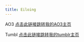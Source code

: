 ```yaml
---
title: Eiloing
---
```

AO3  [点击此链接跳转我的AO3主页](https://archiveofourown.org/users/Eiloing/works)

Tumbl  [点击此链接跳转我的tumblr主页](https://archiveofourown.org/users/Eiloing/works)

